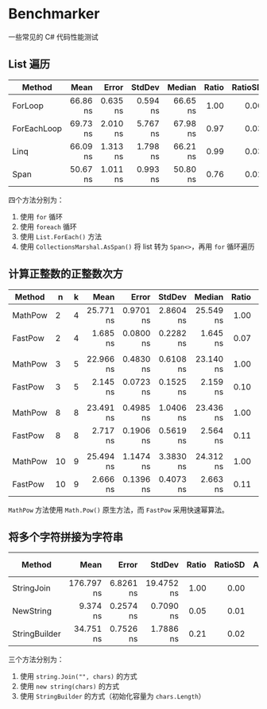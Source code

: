 # Benchmarker

一些常见的 C# 代码性能测试

## List 遍历

|      Method |     Mean |    Error |   StdDev |   Median | Ratio | RatioSD |
|------------ |---------:|---------:|---------:|---------:|------:|--------:|
|     ForLoop | 66.86 ns | 0.635 ns | 0.594 ns | 66.65 ns |  1.00 |    0.00 |
| ForEachLoop | 69.73 ns | 2.010 ns | 5.767 ns | 67.98 ns |  0.97 |    0.03 |
|        Linq | 66.09 ns | 1.313 ns | 1.798 ns | 66.21 ns |  0.99 |    0.03 |
|        Span | 50.67 ns | 1.011 ns | 0.993 ns | 50.80 ns |  0.76 |    0.02 |

四个方法分别为：

1. 使用 `for` 循环
1. 使用 `foreach` 循环
1. 使用 `List.ForEach()` 方法
1. 使用 `CollectionsMarshal.AsSpan()` 将 list 转为 `Span<>`，再用 `for` 循环遍历

## 计算正整数的正整数次方

|  Method |  n | k |      Mean |     Error |    StdDev |    Median | Ratio | RatioSD |
|-------- |--- |-- |----------:|----------:|----------:|----------:|------:|--------:|
| MathPow |  2 | 4 | 25.771 ns | 0.9701 ns | 2.8604 ns | 25.549 ns |  1.00 |    0.00 |
| FastPow |  2 | 4 |  1.685 ns | 0.0800 ns | 0.2282 ns |  1.645 ns |  0.07 |    0.01 |
|         |    |   |           |           |           |           |       |         |
| MathPow |  3 | 5 | 22.966 ns | 0.4830 ns | 0.6108 ns | 23.140 ns |  1.00 |    0.00 |
| FastPow |  3 | 5 |  2.145 ns | 0.0723 ns | 0.1525 ns |  2.159 ns |  0.10 |    0.01 |
|         |    |   |           |           |           |           |       |         |
| MathPow |  8 | 8 | 23.491 ns | 0.4985 ns | 1.0406 ns | 23.436 ns |  1.00 |    0.00 |
| FastPow |  8 | 8 |  2.717 ns | 0.1906 ns | 0.5619 ns |  2.564 ns |  0.11 |    0.01 |
|         |    |   |           |           |           |           |       |         |
| MathPow | 10 | 9 | 25.494 ns | 1.1474 ns | 3.3830 ns | 24.312 ns |  1.00 |    0.00 |
| FastPow | 10 | 9 |  2.666 ns | 0.1396 ns | 0.4073 ns |  2.663 ns |  0.11 |    0.02 |

`MathPow` 方法使用 `Math.Pow()` 原生方法，而 `FastPow` 采用快速幂算法。

## 将多个字符拼接为字符串

|        Method |       Mean |     Error |     StdDev | Ratio | RatioSD | Allocated | Alloc Ratio |
|-------------- |-----------:|----------:|-----------:|------:|--------:|----------:|------------:|
|    StringJoin | 176.797 ns | 6.8261 ns | 19.4752 ns |  1.00 |    0.00 |     392 B |        1.00 |
|     NewString |   9.374 ns | 0.2574 ns |  0.7090 ns |  0.05 |    0.01 |      48 B |        0.12 |
| StringBuilder |  34.751 ns | 0.7526 ns |  1.7886 ns |  0.21 |    0.02 |     152 B |        0.39 |

三个方法分别为：

1. 使用 `string.Join("", chars)` 的方式
1. 使用 `new string(chars)` 的方式
1. 使用 `StringBuilder` 的方式（初始化容量为 `chars.Length`）
